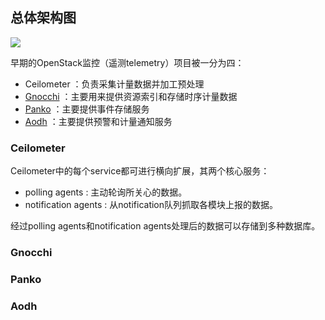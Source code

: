 ## 总体架构图
![](https://docs.openstack.org/developer/ceilometer/_images/ceilo-arch.png)

早期的OpenStack监控（遥测telemetry）项目被一分为四：

* Ceilometer ：负责采集计量数据并加工预处理
* [Gnocchi](https://github.com/markfengyunzhou/ceilometer/blob/master/%E7%B3%BB%E7%BB%9F%E6%9E%B6%E6%9E%84.md#gnocchi) ：主要用来提供资源索引和存储时序计量数据
* [Panko](https://github.com/markfengyunzhou/ceilometer/blob/master/%E7%B3%BB%E7%BB%9F%E6%9E%B6%E6%9E%84.md#panko) ：主要提供事件存储服务
* [Aodh](https://github.com/markfengyunzhou/ceilometer/blob/master/%E7%B3%BB%E7%BB%9F%E6%9E%B6%E6%9E%84.md#aodh) ：主要提供预警和计量通知服务

### Ceilometer

Ceilometer中的每个service都可进行横向扩展，其两个核心服务：

* polling agents : 主动轮询所关心的数据。
* notification agents : 从notification队列抓取各模块上报的数据。

经过polling agents和notification agents处理后的数据可以存储到多种数据库。 

### Gnocchi


### Panko


### Aodh

